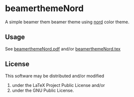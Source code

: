 # beamerthemeNord

A simple beamer them beamer theme using [nord](https://www.nordtheme.com/) color theme.

## Usage 

See [beamerthemeNord.pdf](./beamerthemeNord.pdf) and/or [beamerthemeNord.tex](./beamerthemeNord.tex)

## License
This software may be distributed and/or modified

1. under the LaTeX Project Public License and/or
2. under the GNU Public License.
